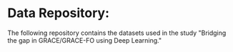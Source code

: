 # Data Repository:
The following repository contains the datasets used in the study "Bridging the gap in GRACE/GRACE-FO using Deep Learning."


